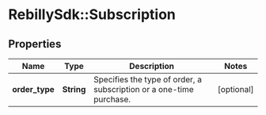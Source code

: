 # RebillySdk::Subscription

## Properties
Name | Type | Description | Notes
------------ | ------------- | ------------- | -------------
**order_type** | **String** | Specifies the type of order, a subscription or a one-time purchase.  | [optional] 

